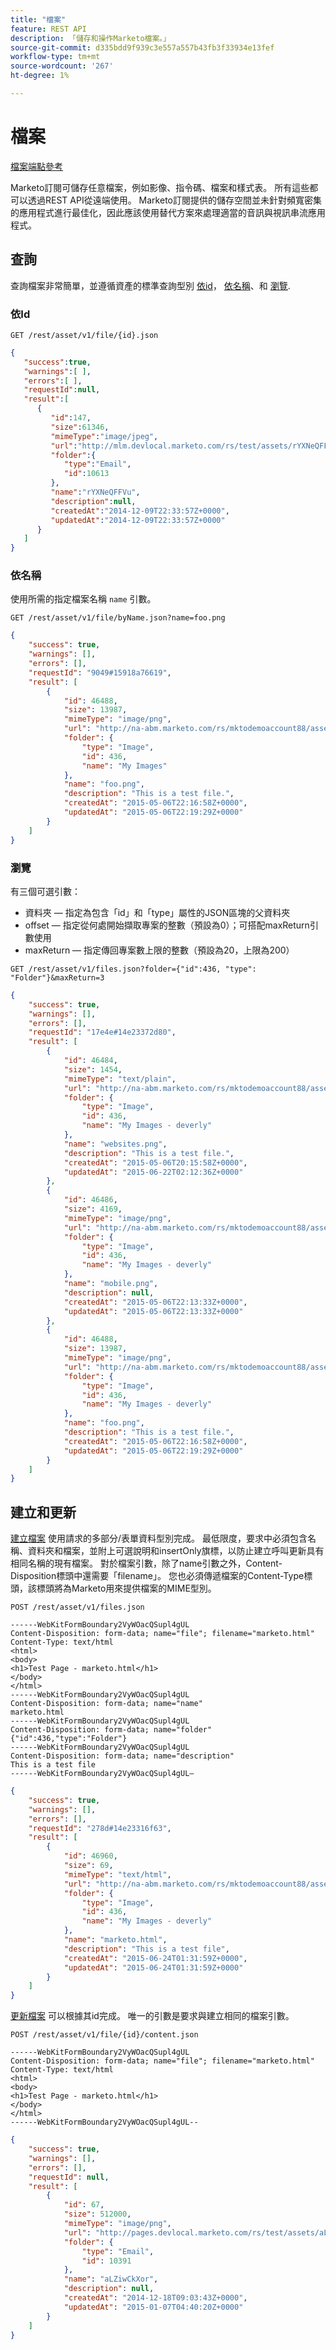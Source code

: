 ```yaml
---
title: "檔案"
feature: REST API
description: 「儲存和操作Marketo檔案。」
source-git-commit: d335bdd9f939c3e557a557b43fb3f33934e13fef
workflow-type: tm+mt
source-wordcount: '267'
ht-degree: 1%

---
```



# 檔案

[檔案端點參考](https://developer.adobe.com/marketo-apis/api/asset/#tag/Files)

Marketo訂閱可儲存任意檔案，例如影像、指令碼、檔案和樣式表。 所有這些都可以透過REST API從遠端使用。 Marketo訂閱提供的儲存空間並未針對頻寬密集的應用程式進行最佳化，因此應該使用替代方案來處理適當的音訊與視訊串流應用程式。

## 查詢

查詢檔案非常簡單，並遵循資產的標準查詢型別 [依id](https://developer.adobe.com/marketo-apis/api/asset/#tag/Files/operation/getFileByIdUsingGET)， [依名稱](https://developer.adobe.com/marketo-apis/api/asset/#tag/Files/operation/getFileByNameUsingGET)、和 [瀏覽](https://developer.adobe.com/marketo-apis/api/asset/#tag/Files/operation/getFilesUsingGET).

### 依Id

```
GET /rest/asset/v1/file/{id}.json
```

```json
{
   "success":true,
   "warnings":[ ],
   "errors":[ ],
   "requestId":null,
   "result":[
      {
         "id":147,
         "size":61346,
         "mimeType":"image/jpeg",
         "url":"http://mlm.devlocal.marketo.com/rs/test/assets/rYXNeQFFVu",
         "folder":{
            "type":"Email",
            "id":10613
         },
         "name":"rYXNeQFFVu",
         "description":null,
         "createdAt":"2014-12-09T22:33:57Z+0000",
         "updatedAt":"2014-12-09T22:33:57Z+0000"
      }
   ]
}
```

### 依名稱

使用所需的指定檔案名稱 `name` 引數。

```
GET /rest/asset/v1/file/byName.json?name=foo.png
```

```json
{
    "success": true,
    "warnings": [],
    "errors": [],
    "requestId": "9049#15918a76619",
    "result": [
        {
            "id": 46488,
            "size": 13987,
            "mimeType": "image/png",
            "url": "http://na-abm.marketo.com/rs/mktodemoaccount88/assets/foo.png",
            "folder": {
                "type": "Image",
                "id": 436,
                "name": "My Images"
            },
            "name": "foo.png",
            "description": "This is a test file.",
            "createdAt": "2015-05-06T22:16:58Z+0000",
            "updatedAt": "2015-05-06T22:19:29Z+0000"
        }
    ]
}
```

### 瀏覽

有三個可選引數：

- 資料夾 — 指定為包含「id」和「type」屬性的JSON區塊的父資料夾
- offset — 指定從何處開始擷取專案的整數（預設為0）；可搭配maxReturn引數使用
- maxReturn — 指定傳回專案數上限的整數（預設為20，上限為200）

```
GET /rest/asset/v1/files.json?folder={"id":436, "type": "Folder"}&maxReturn=3
```

```json
{
    "success": true,
    "warnings": [],
    "errors": [],
    "requestId": "17e4e#14e23372d80",
    "result": [
        {
            "id": 46484,
            "size": 1454,
            "mimeType": "text/plain",
            "url": "http://na-abm.marketo.com/rs/mktodemoaccount88/assets/websites.png",
            "folder": {
                "type": "Image",
                "id": 436,
                "name": "My Images - deverly"
            },
            "name": "websites.png",
            "description": "This is a test file.",
            "createdAt": "2015-05-06T20:15:58Z+0000",
            "updatedAt": "2015-06-22T02:12:36Z+0000"
        },
        {
            "id": 46486,
            "size": 4169,
            "mimeType": "image/png",
            "url": "http://na-abm.marketo.com/rs/mktodemoaccount88/assets/mobile.png",
            "folder": {
                "type": "Image",
                "id": 436,
                "name": "My Images - deverly"
            },
            "name": "mobile.png",
            "description": null,
            "createdAt": "2015-05-06T22:13:33Z+0000",
            "updatedAt": "2015-05-06T22:13:33Z+0000"
        },
        {
            "id": 46488,
            "size": 13987,
            "mimeType": "image/png",
            "url": "http://na-abm.marketo.com/rs/mktodemoaccount88/assets/foo.png",
            "folder": {
                "type": "Image",
                "id": 436,
                "name": "My Images - deverly"
            },
            "name": "foo.png",
            "description": "This is a test file.",
            "createdAt": "2015-05-06T22:16:58Z+0000",
            "updatedAt": "2015-05-06T22:19:29Z+0000"
        }
    ]
}
```

## 建立和更新

[建立檔案](https://developer.adobe.com/marketo-apis/api/asset/#tag/Files/operation/createFileUsingPOST) 使用請求的多部分/表單資料型別完成。 最低限度，要求中必須包含名稱、資料夾和檔案，並附上可選說明和insertOnly旗標，以防止建立呼叫更新具有相同名稱的現有檔案。 對於檔案引數，除了name引數之外，Content-Disposition標頭中還需要「filename」。 您也必須傳遞檔案的Content-Type標頭，該標頭將為Marketo用來提供檔案的MIME型別。

```
POST /rest/asset/v1/files.json
```

```
------WebKitFormBoundary2VyWOacQSupl4gUL
Content-Disposition: form-data; name="file"; filename="marketo.html"
Content-Type: text/html
<html>
<body>
<h1>Test Page - marketo.html</h1>
</body>
</html>
------WebKitFormBoundary2VyWOacQSupl4gUL
Content-Disposition: form-data; name="name"
marketo.html
------WebKitFormBoundary2VyWOacQSupl4gUL
Content-Disposition: form-data; name="folder"
{"id":436,"type":"Folder"}
------WebKitFormBoundary2VyWOacQSupl4gUL
Content-Disposition: form-data; name="description"
This is a test file
------WebKitFormBoundary2VyWOacQSupl4gUL—
```

```json
{
    "success": true,
    "warnings": [],
    "errors": [],
    "requestId": "278d#14e23316f63",
    "result": [
        {
            "id": 46960,
            "size": 69,
            "mimeType": "text/html",
            "url": "http://na-abm.marketo.com/rs/mktodemoaccount88/assets/marketo.html",
            "folder": {
                "type": "Image",
                "id": 436,
                "name": "My Images - deverly"
            },
            "name": "marketo.html",
            "description": "This is a test file",
            "createdAt": "2015-06-24T01:31:59Z+0000",
            "updatedAt": "2015-06-24T01:31:59Z+0000"
        }
    ]
}
```

[更新檔案](https://developer.adobe.com/marketo-apis/api/asset/#tag/File-Contents/operation/updateContentUsingPOST) 可以根據其id完成。 唯一的引數是要求與建立相同的檔案引數。

```
POST /rest/asset/v1/file/{id}/content.json
```

```
------WebKitFormBoundary2VyWOacQSupl4gUL
Content-Disposition: form-data; name="file"; filename="marketo.html"
Content-Type: text/html
<html>
<body>
<h1>Test Page - marketo.html</h1>
</body>
</html>
------WebKitFormBoundary2VyWOacQSupl4gUL--
```

```json
{
    "success": true,
    "warnings": [],
    "errors": [],
    "requestId": null,
    "result": [
        {
            "id": 67,
            "size": 512000,
            "mimeType": "image/png",
            "url": "http://pages.devlocal.marketo.com/rs/test/assets/aLZiwCkXor",
            "folder": {
                "type": "Email",
                "id": 10391
            },
            "name": "aLZiwCkXor",
            "description": null,
            "createdAt": "2014-12-18T09:03:43Z+0000",
            "updatedAt": "2015-01-07T04:40:20Z+0000"
        }
    ]
}
```
